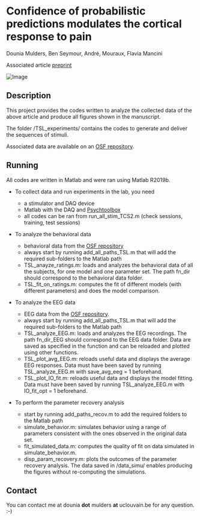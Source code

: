 # Confidence of probabilistic predictions modulates the cortical response to pain

Dounia Mulders, Ben Seymour, André, Mouraux, Flavia Mancini

Associated article [preprint](https://doi.org/10.1101/2022.08.11.503296)



![Image](https://user-images.githubusercontent.com/15798671/197595357-e06a29cf-adf8-48a3-83ce-a242a3203ab9.png)



## Description

This project provides the codes written to analyze the collected data of the above article and produce all figures shown in the manuscript. 

The folder /TSL_experiments/ contains the codes to generate and deliver the sequences of stimuli. 

Associated data are available on an [OSF repository](https://osf.io/8xvtg/). 

## Running

All codes are written in Matlab and were ran using Matlab R2019b.

* To collect data and run experiments in the lab, you need 
    - a stimulator and DAQ device 
    - Matlab with the DAQ and [Psychtoolbox](http://psychtoolbox.org/)
    - all codes can be ran from run_all_stim_TCS2.m (check sessions, training, test sessions)

* To analyze the behavioral data 
    - behavioral data from the [OSF repository](https://osf.io/8xvtg/)  
    - always start by running add_all_paths_TSL.m that will add the required sub-folders to the Matlab path 
    - TSL_anayze_ratings.m: loads and analyzes the behavioral data of all the subjects, for one model and one parameter set. The path fn_dir should correspond to the behavioral data folder. 
    - TSL_fit_on_ratings.m: computes the fit of different models (with different parameters) and does the model comparison. 

* To analyze the EEG data 
    - EEG data from the [OSF repository](https://osf.io/8xvtg/).
    - always start by running add_all_paths_TSL.m that will add the required sub-folders to the Matlab path 
    - TSL_analyze_EEG.m: loads and analyzes the EEG recordings. The path fn_dir_EEG should correspond to the EEG data folder. Data are saved as specified in the function and can be reloaded and plotted using other functions. 
    - TSL_plot_avg_EEG.m: reloads useful data and displays the average EEG responses. Data must have been saved by running TSL_analyze_EEG.m with save_avg_eeg = 1 beforehand.  
    - TSL_plot_IO_fit.m: reloads useful data and displays the model fitting. Data must have been saved by running TSL_analyze_EEG.m with IO_fit_opt = 1 beforehand.  

* To perform the parameter recovery analysis
    - start by running add_paths_recov.m to add the required folders to the Matlab path
    - simulate_behavior.m: simulates behavior using a range of parameters consistent with the ones observed in the original data set. 
    - fit_simulated_data.m: computes the quality of fit on data simulated in simulate_behavior.m.
    - disp_param_recovery.m: plots the outcomes of the parameter recovery analysis. The data saved in /data_simu/ enables producing the figures without re-computing the simulations. 

## Contact

You can contact me at dounia **dot** mulders **at** uclouvain.be for any question. :-)

